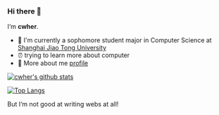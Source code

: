 ### Hi there 👋

<!--
**CWHer/cwher** is a ✨ _special_ ✨ repository because its `README.md` (this file) appears on your GitHub profile.

Here are some ideas to get you started:

- 🔭 I’m currently working on ...
- 🌱 I’m currently learning ...
- 👯 I’m looking to collaborate on ...
- 🤔 I’m looking for help with ...
- 💬 Ask me about ...
- 📫 How to reach me: ...
- 😄 Pronouns: ...
- ⚡ Fun fact: ...
-->



I‘m **cwher**.

- :construction_worker: I'm currently a sophomore student major in Computer Science at [Shanghai Jiao Tong University](http://www.sjtu.edu.cn/)
- :alarm_clock: trying to learn more about computer
- 💬 More about me [profile]()

[![cwher's github stats](https://github-readme-stats.vercel.app/api?username=cwher&count_private=true&show_icons=true&theme=tokyonight)](https://github.com/anuraghazra/github-readme-stats)

[![Top Langs](https://github-readme-stats.vercel.app/api/top-langs/?username=cwher&layout=compact)](https://github.com/anuraghazra/github-readme-stats)

But I‘m not good at writing webs at all!